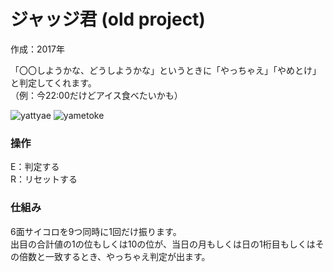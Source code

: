# ジャッジ君 (old project)
作成：2017年

「〇〇しようかな、どうしようかな」というときに「やっちゃえ」「やめとけ」と判定してくれます。  
（例：今22:00だけどアイス食べたいかも）

![yattyae](https://user-images.githubusercontent.com/74394828/134287720-ce509d50-3a9b-4cab-a6b6-b3a4e47d129a.jpg)
![yametoke](https://user-images.githubusercontent.com/74394828/134287716-5fd261c5-05d9-45b1-89e8-b855d16dfcac.jpg)

### 操作
E：判定する  
R：リセットする

### 仕組み
6面サイコロを9つ同時に1回だけ振ります。  
出目の合計値の1の位もしくは10の位が、当日の月もしくは日の1桁目もしくはその倍数と一致するとき、やっちゃえ判定が出ます。
